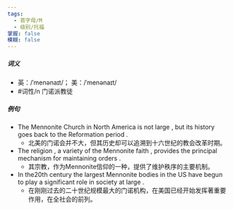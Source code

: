 ```yaml
---
tags:
  - 首字母/M
  - 级别/托福
掌握: false
模糊: false
---
```

##### 词义
- 英：/ˈmenənaɪt/； 美：/ˈmenənaɪt/
- #词性/n  门诺派教徒
##### 例句
- The Mennonite Church in North America is not large , but its history goes back to the Reformation period .
	- 北美的门诺会并不大，但其历史却可以追溯到十六世纪的教会改革时期。
- The religion , a variety of the Mennonite faith , provides the principal mechanism for maintaining orders .
	- 其宗教，作为Mennonite信仰的一种，提供了维护秩序的主要机制。
- In the20th century the largest Mennonite bodies in the US have begun to play a significant role in society at large .
	- 在刚刚过去的二十世纪规模最大的门诺机构，在美国已经开始发挥著重要作用，在全社会的前列。
